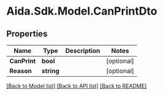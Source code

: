 # Aida.Sdk.Model.CanPrintDto

## Properties

Name | Type | Description | Notes
------------ | ------------- | ------------- | -------------
**CanPrint** | **bool** |  | [optional] 
**Reason** | **string** |  | [optional] 

[[Back to Model list]](../README.md#documentation-for-models) [[Back to API list]](../README.md#documentation-for-api-endpoints) [[Back to README]](../README.md)

